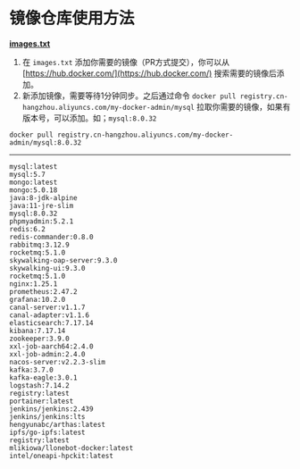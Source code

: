 # 镜像仓库使用方法

[**images.txt**](https://github.com/nb-sb/docker-image-pusher/blob/main/images.txt)

1. 在 `images.txt` 添加你需要的镜像（PR方式提交），你可以从 [https://hub.docker.com/](https://hub.docker.com/) 搜索需要的镜像后添加。
2. 新添加镜像，需要等待1分钟同步。之后通过命令
    `docker pull registry.cn-hangzhou.aliyuncs.com/my-docker-admin/mysql` 拉取你需要的镜像，如果有版本号，可以添加。如；`mysql:8.0.32`

`docker pull registry.cn-hangzhou.aliyuncs.com/my-docker-admin/mysql:8.0.32`

---
```
mysql:latest
mysql:5.7
mongo:latest
mongo:5.0.18
java:8-jdk-alpine
java:11-jre-slim
mysql:8.0.32
phpmyadmin:5.2.1
redis:6.2
redis-commander:0.8.0
rabbitmq:3.12.9
rocketmq:5.1.0
skywalking-oap-server:9.3.0
skywalking-ui:9.3.0
rocketmq:5.1.0
nginx:1.25.1
prometheus:2.47.2
grafana:10.2.0
canal-server:v1.1.7
canal-adapter:v1.1.6
elasticsearch:7.17.14
kibana:7.17.14
zookeeper:3.9.0
xxl-job-aarch64:2.4.0
xxl-job-admin:2.4.0
nacos-server:v2.2.3-slim
kafka:3.7.0
kafka-eagle:3.0.1
logstash:7.14.2
registry:latest
portainer:latest
jenkins/jenkins:2.439
jenkins/jenkins:lts
hengyunabc/arthas:latest
ipfs/go-ipfs:latest
registry:latest
mlikiowa/llonebot-docker:latest
intel/oneapi-hpckit:latest
```
